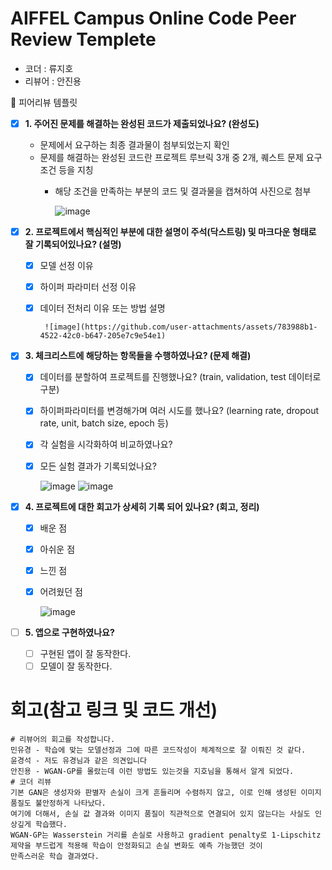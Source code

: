 # AIFFEL Campus Online Code Peer Review Templete
- 코더 : 류지호
- 리뷰어 : 안진용

🤔 피어리뷰 템플릿

- [x]  **1. 주어진 문제를 해결하는 완성된 코드가 제출되었나요? (완성도)**
    - 문제에서 요구하는 최종 결과물이 첨부되었는지 확인
    - 문제를 해결하는 완성된 코드란 프로젝트 루브릭 3개 중 2개, 
    퀘스트 문제 요구조건 등을 지칭
        - 해당 조건을 만족하는 부분의 코드 및 결과물을 캡쳐하여 사진으로 첨부
     
          ![image](https://github.com/user-attachments/assets/609f9135-9d56-4091-a29a-c1beb6d0d725)


- [x]  **2. 프로젝트에서 핵심적인 부분에 대한 설명이 주석(닥스트링) 및 마크다운 형태로 잘 기록되어있나요? (설명)**
    - [x]  모델 선정 이유
    - [x]  하이퍼 파라미터 선정 이유
    - [x]  데이터 전처리 이유 또는 방법 설명

            ![image](https://github.com/user-attachments/assets/783988b1-4522-42c0-b647-205e7c9e54e1)

            
- [x]  **3. 체크리스트에 해당하는 항목들을 수행하였나요? (문제 해결)**
    - [x]  데이터를 분할하여 프로젝트를 진행했나요? (train, validation, test 데이터로 구분)
    - [x]  하이퍼파라미터를 변경해가며 여러 시도를 했나요? (learning rate, dropout rate, unit, batch size, epoch 등)
    - [x]  각 실험을 시각화하여 비교하였나요?
    - [x]  모든 실험 결과가 기록되었나요?

        ![image](https://github.com/user-attachments/assets/80a1882b-9d77-4ec6-b15c-bd808f4669f3)
        ![image](https://github.com/user-attachments/assets/8a350a2d-609c-47aa-97fa-910cb666b9a2)

        

- [x]  **4. 프로젝트에 대한 회고가 상세히 기록 되어 있나요? (회고, 정리)**
    - [x]  배운 점
    - [x]  아쉬운 점
    - [x]  느낀 점
    - [x]  어려웠던 점

        ![image](https://github.com/user-attachments/assets/f1363c37-aeda-47ff-8d5d-466634685406)


- [ ]  **5.  앱으로 구현하였나요?**
    - [ ]  구현된 앱이 잘 동작한다.
    - [ ]  모델이 잘 동작한다.

# 회고(참고 링크 및 코드 개선)
```
# 리뷰어의 회고를 작성합니다.
민유경 - 학습에 맞는 모델선정과 그에 따른 코드작성이 체계적으로 잘 이뤄진 것 같다.
윤경석 - 저도 유경님과 같은 의견입니다
안진용 - WGAN-GP를 몰랐는데 이런 방법도 있는것을 지호님을 통해서 알게 되었다.
# 코더 리뷰
기본 GAN은 생성자와 판별자 손실이 크게 흔들리며 수렴하지 않고, 이로 인해 생성된 이미지 품질도 불안정하게 나타났다.
여기에 더해서, 손실 값 결과와 이미지 품질이 직관적으로 연결되어 있지 않는다는 사실도 인상깊게 학습했다.
WGAN-GP는 Wasserstein 거리를 손실로 사용하고 gradient penalty로 1-Lipschitz 제약을 부드럽게 적용해 학습이 안정화되고 손실 변화도 예측 가능했던 것이
만족스러운 학습 결과였다.
